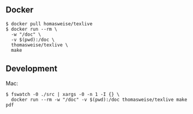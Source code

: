 ## Docker

```shell
$ docker pull homasweise/texlive
$ docker run --rm \
  -w "/doc" \
  -v $(pwd):/doc \
  thomasweise/texlive \
  make
```

## Development

Mac:

```shell
$ fswatch -0 ./src | xargs -0 -n 1 -I {} \
  docker run --rm -w "/doc" -v $(pwd):/doc thomasweise/texlive make pdf
```
